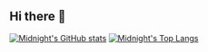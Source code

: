 ## Hi there 👋
[![Midnight's GitHub stats](https://github-readme-stats.vercel.app/api?username=GLMidnight)](https://github.com/anuraghazra/github-readme-stats)
[![Midnight's Top Langs](https://github-readme-stats.vercel.app/api/top-langs/?username=GLMidnight)](https://github.com/anuraghazra/github-readme-stats)
<!--
**GLMidnight/GLMidnight** is a ✨ _special_ ✨ repository because its `README.md` (this file) appears on your GitHub profile.

Here are some ideas to get you started:

- 🔭 I’m currently working on ...
- 🌱 I’m currently learning ...
- 👯 I’m looking to collaborate on ...
- 🤔 I’m looking for help with ...
- 💬 Ask me about ...
- 📫 How to reach me: ...
- 😄 Pronouns: ...
- ⚡ Fun fact: ...
-->
